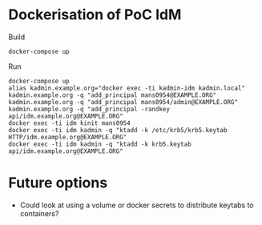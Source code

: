 # Dockerisation of PoC IdM

Build

```
docker-compose up
```

Run

```
docker-compose up
alias kadmin.example.org="docker exec -ti kadmin-idm kadmin.local"
kadmin.example.org -q "add_principal mans0954@EXAMPLE.ORG"
kadmin.example.org -q "add_principal mans0954/admin@EXAMPLE.ORG"
kadmin.example.org -q "add_principal -randkey  api/idm.example.org@EXAMPLE.ORG"
docker exec -ti idm kinit mans0954
docker exec -ti idm kadmin -q "ktadd -k /etc/krb5/krb5.keytab HTTP/idm.example.org@EXAMPLE.ORG"
docker exec -ti idm kadmin -q "ktadd -k krb5.keytab api/idm.example.org@EXAMPLE.ORG"
```

# Future options

* Could look at using a volume or docker secrets to distribute keytabs to containers?


